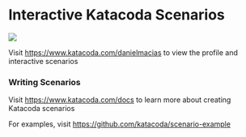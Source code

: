 # Interactive Katacoda Scenarios

[![](http://shields.katacoda.com/katacoda/danielmacias/count.svg)](https://www.katacoda.com/danielmacias "Get your profile on Katacoda.com")

Visit https://www.katacoda.com/danielmacias to view the profile and interactive scenarios

### Writing Scenarios
Visit https://www.katacoda.com/docs to learn more about creating Katacoda scenarios

For examples, visit https://github.com/katacoda/scenario-example
